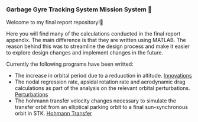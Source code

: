 ### Garbage Gyre Tracking System Mission System 🚀
Welcome to my final report repository!👋

Here you will find many of the calculations conducted in the final report appendix. The main difference is that they are written using MATLAB. 
The reason behind this was to streamline the design process and make it easier to explore design changes and implement changes in the future.

Currently the following programs have been writted:
- The increase in orbital period due to a reduuction in altitude. [Innovations](https://github.com/nathansivalingam/space-systems-architecture-matlab/blob/main/My%20Satellite%20Mission/innovations.m)
- The nodal regression rate, apsidal rotation rate and aerodynamic drag calculations as part of the analysis on the relevant orbital perturbations. [Perturbations](https://github.com/nathansivalingam/space-systems-architecture-matlab/blob/main/My%20Satellite%20Mission/perturbations.m)
- The hohmann transfer velocity changes necessary to simulate the transfer orbit from an elliptical parking orbit to a final sun-synchronous orbit in STK. [Hohmann Transfer](https://github.com/nathansivalingam/space-systems-architecture-matlab/blob/main/My%20Satellite%20Mission/hohmann_transfer_parking_orbit_to_final_orbit.m)

